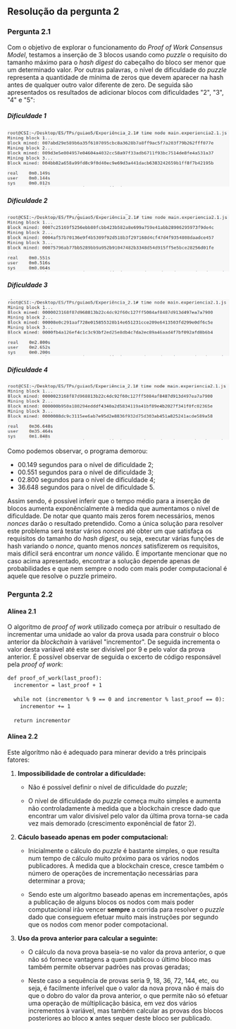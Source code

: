 ## Resolução da pergunta 2

### Pergunta 2.1
Com o objetivo de explorar o funcionamento do *Proof of Work Consensus Model*, testamos a inserção de 3 blocos usando como *puzzle* o requisito do tamanho máximo para o *hash digest* do cabeçalho do bloco ser menor que um determinado valor. Por outras palavras, o nível de dificuldade do *puzzle* representa a quantidade de mínima de zeros que devem aparecer na hash antes de qualquer outro valor diferente de zero. De seguida são apresentados os resultados de adicionar blocos com dificuldades "2", "3", "4" e "5":

##### Dificuldade 1
![alt text](./imagens/dificulty2.png)
##### Dificuldade 2
![alt text](./imagens/dificulty3.png)
##### Dificuldade 3
![alt text](./imagens/dificulty4.png)
##### Dificuldade 4
![alt text](./imagens/dificulty5.png)

Como podemos observar, o programa demorou:
- 00.149 segundos para o nível de dificuldade 2;
- 00.551 segundos para o nível de dificuldade 3;
- 02.800 segundos para o nível de dificuldade 4;
- 36.648 segundos para o nível de dificuldade 5.

Assim sendo, é possível inferir que o tempo médio para a inserção de blocos aumenta exponêncialmente à medida que aumentamos o nível de dificuldade. De notar que quanto mais zeros forem necessários, menos *nonces* darão o resultado pretendido. Como a única solução para resolver este problema será testar vários *nonces* até obter um que satisfaça os requisitos do tamanho do *hash digest*, ou seja, executar várias funções de hash variando o *nonce*, quanto menos *nonces* satisfizerem os requisitos, mais difícil será encontrar um *nonce* válido. É importante mencionar que no caso acima apresentado, encontrar a solução depende apenas de probabilidades e que nem sempre o nodo com mais poder computacional é aquele que resolve o puzzle primeiro.


### Pergunta 2.2

#### Alínea 2.1
O algoritmo de *proof of work* utilizado começa por atribuir o resultado de incrementar uma unidade ao valor da prova usada para construir o bloco anterior da *blockchain* à variável "incrementor". De seguida incrementa o valor desta variável até este ser divisível por 9 e pelo valor da prova anterior. É possível observar de seguida o excerto de código responsável pela *proof of work*:

~~~~{.python}
def proof_of_work(last_proof):
  incrementor = last_proof + 1
  
  while not (incrementor % 9 == 0 and incrementor % last_proof == 0):
    incrementor += 1
    
  return incrementor
~~~~

#### Alínea 2.2
Este algorítmo não é adequado para minerar devido a três principais fatores:
1. **Impossibilidade de controlar a dificuldade:**
    - Não é possível definir o nível de dificuldade do *puzzle*;
    
    - O nível de dificuldade do *puzzle* começa muito simples e aumenta não controladamente à medida que a blockchain cresce dado que encontrar um valor divisível pelo valor da última prova torna-se cada vez mais demorado (crescimento exponêncial de fator 2).
    
2. **Cáculo baseado apenas em poder computacional:**
    - Inicialmente o cálculo do *puzzle* é bastante simples, o que resulta num tempo de cálculo muito próximo para os vários nodos publicadores. À medida que a blockchain cresce, cresce também o número de operações de incrementação necessárias para determinar a prova;
    
    - Sendo este um algoritmo baseado apenas em incrementações, após a publicação de alguns blocos os nodos com mais poder computacional irão vencer **sempre** a corrida para resolver o *puzzle* dado que conseguem efetuar muito mais instruções por segundo que os nodos com menor poder compotacional.
    
3. **Uso da prova anterior para calcular a seguinte:**
    - O cálculo da nova prova baseia-se no valor da prova anterior, o que não só fornece vantagens a quem publicou o último bloco mas também permite observar padrões nas provas geradas;
    
    - Neste caso a sequência de provas seria 9, 18, 36, 72, 144, etc, ou seja, é facilmente inferível que o valor da nova prova não é mais do que o dobro do valor da prova anterior, o que permite não só efetuar uma operação de múltiplicação básica, em vez dos vários incrementos à variável, mas também calcular as provas dos blocos posteriores ao bloco **x** antes sequer deste bloco ser publicado.
    
